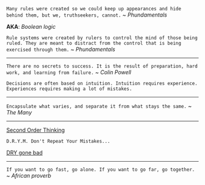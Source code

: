 ﻿`Many rules were created so we could keep up appearances and hide behind them, but we, truthseekers, cannot.` ~ _Phundamentals_

**AKA**: _Boolean logic_

`Rule systems were created by rulers to control the mind of those being ruled.
They are meant to distract from the control that is being exercised through them.` ~ _Phundamentals_

---

`There are no secrets to success. It is the result of preparation, hard work, and learning from failure.` ~ _Colin Powell_

`Decisions are often based on intuition. Intuition requires experience. Experiences requires making a lot of mistakes.`

---

`Encapsulate what varies, and separate it from what stays the same.` ~ _The Many_

---

[Second Order Thinking](https://fs.blog/chestertons-fence/)

`D.R.Y.M. Don't Repeat Your Mistakes...`

[DRY gone bad](https://aaronstannard.com/dry-gone-bad-bespoke-company-framework/)

---

`If you want to go fast, go alone. If you want to go far, go together.` ~ _African proverb_
